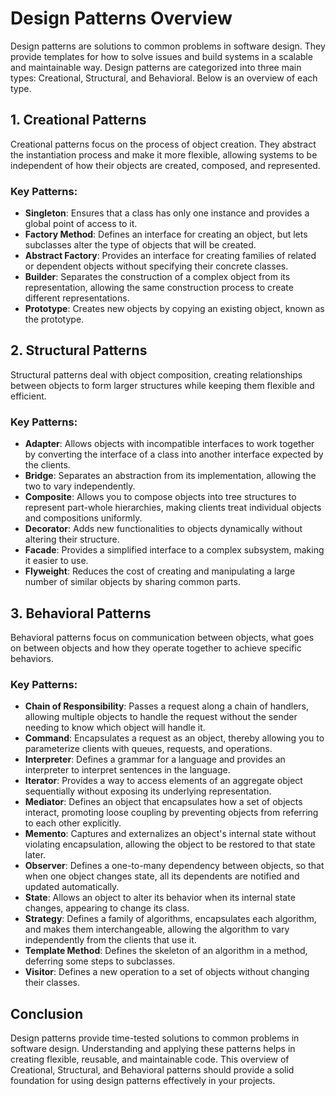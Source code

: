 # Design Patterns Overview

Design patterns are solutions to common problems in software design. They provide templates for how to solve issues and build systems in a scalable and maintainable way. Design patterns are categorized into three main types: Creational, Structural, and Behavioral. Below is an overview of each type.

## 1. Creational Patterns

Creational patterns focus on the process of object creation. They abstract the instantiation process and make it more flexible, allowing systems to be independent of how their objects are created, composed, and represented. 

### Key Patterns:
- **Singleton**: Ensures that a class has only one instance and provides a global point of access to it.
- **Factory Method**: Defines an interface for creating an object, but lets subclasses alter the type of objects that will be created.
- **Abstract Factory**: Provides an interface for creating families of related or dependent objects without specifying their concrete classes.
- **Builder**: Separates the construction of a complex object from its representation, allowing the same construction process to create different representations.
- **Prototype**: Creates new objects by copying an existing object, known as the prototype.

## 2. Structural Patterns

Structural patterns deal with object composition, creating relationships between objects to form larger structures while keeping them flexible and efficient.

### Key Patterns:
- **Adapter**: Allows objects with incompatible interfaces to work together by converting the interface of a class into another interface expected by the clients.
- **Bridge**: Separates an abstraction from its implementation, allowing the two to vary independently.
- **Composite**: Allows you to compose objects into tree structures to represent part-whole hierarchies, making clients treat individual objects and compositions uniformly.
- **Decorator**: Adds new functionalities to objects dynamically without altering their structure.
- **Facade**: Provides a simplified interface to a complex subsystem, making it easier to use.
- **Flyweight**: Reduces the cost of creating and manipulating a large number of similar objects by sharing common parts.

## 3. Behavioral Patterns

Behavioral patterns focus on communication between objects, what goes on between objects and how they operate together to achieve specific behaviors.

### Key Patterns:
- **Chain of Responsibility**: Passes a request along a chain of handlers, allowing multiple objects to handle the request without the sender needing to know which object will handle it.
- **Command**: Encapsulates a request as an object, thereby allowing you to parameterize clients with queues, requests, and operations.
- **Interpreter**: Defines a grammar for a language and provides an interpreter to interpret sentences in the language.
- **Iterator**: Provides a way to access elements of an aggregate object sequentially without exposing its underlying representation.
- **Mediator**: Defines an object that encapsulates how a set of objects interact, promoting loose coupling by preventing objects from referring to each other explicitly.
- **Memento**: Captures and externalizes an object's internal state without violating encapsulation, allowing the object to be restored to that state later.
- **Observer**: Defines a one-to-many dependency between objects, so that when one object changes state, all its dependents are notified and updated automatically.
- **State**: Allows an object to alter its behavior when its internal state changes, appearing to change its class.
- **Strategy**: Defines a family of algorithms, encapsulates each algorithm, and makes them interchangeable, allowing the algorithm to vary independently from the clients that use it.
- **Template Method**: Defines the skeleton of an algorithm in a method, deferring some steps to subclasses.
- **Visitor**: Defines a new operation to a set of objects without changing their classes.

## Conclusion

Design patterns provide time-tested solutions to common problems in software design. Understanding and applying these patterns helps in creating flexible, reusable, and maintainable code. This overview of Creational, Structural, and Behavioral patterns should provide a solid foundation for using design patterns effectively in your projects.

